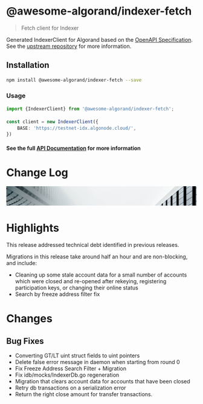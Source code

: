 
# @awesome-algorand/indexer-fetch
> Fetch client for Indexer

Generated IndexerClient for Algorand based on the [OpenAPI Specification](https://raw.githubusercontent.com/algorand/indexer/2.4.0/api/indexer.oas3.yml). 
See the [upstream repository](https://github.com/algorand/indexer) for more information.

## Installation

```bash
npm install @awesome-algorand/indexer-fetch --save
```

### Usage

```typescript
import {IndexerClient} from '@awesome-algorand/indexer-fetch';

const client = new IndexerClient({
    BASE: 'https://testnet-idx.algonode.cloud/',
})
```

#### See the full [API Documentation](https://awesome-algorand.github.io/algo-fetch/guides/clients/indexer/) for more information

# Change Log
![GitHub Logo](https://raw.githubusercontent.com/algorand/go-algorand/master/release/release-banner.jpg)

# Highlights

This release addressed technical debt identified in previous releases.

Migrations in this release take around half an hour and are non-blocking, and include:

- Cleaning up some stale account data for a small number of accounts which were closed and re-opened after rekeying, registering participation keys, or changing their online status
- Search by freeze address filter fix

# Changes

## Bug Fixes
- Converting GT/LT uint struct fields to uint pointers
- Delete false error message in daemon when starting from round 0
- Fix Freeze Address Search Filter + Migration
- Fix idb/mocks/IndexerDb.go regeneration
- Migration that clears account data for accounts that have been closed
- Retry db transactions on a serialization error
- Return the right close amount for transfer transactions.
